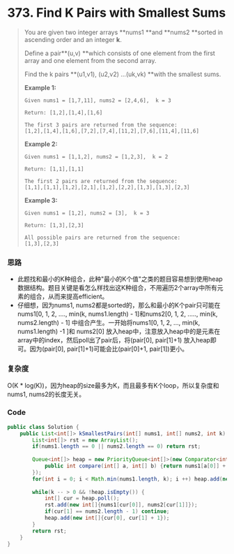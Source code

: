 # 373. Find K Pairs with Smallest Sums

> You are given two integer arrays **nums1 **and **nums2 **sorted in ascending order and an integer **k**.
>
> Define a pair**\(u,v\) **which consists of one element from the first array and one element from the second array.
>
> Find the k pairs **\(u1,v1\), \(u2,v2\) ...\(uk,vk\) **with the smallest sums.
>
> **Example 1:**
>
> ```
> Given nums1 = [1,7,11], nums2 = [2,4,6],  k = 3
>
> Return: [1,2],[1,4],[1,6]
>
> The first 3 pairs are returned from the sequence:
> [1,2],[1,4],[1,6],[7,2],[7,4],[11,2],[7,6],[11,4],[11,6]
> ```
>
> **Example 2:**
>
> ```
> Given nums1 = [1,1,2], nums2 = [1,2,3],  k = 2
>
> Return: [1,1],[1,1]
>
> The first 2 pairs are returned from the sequence:
> [1,1],[1,1],[1,2],[2,1],[1,2],[2,2],[1,3],[1,3],[2,3]
> ```
>
> **Example 3:**
>
> ```
> Given nums1 = [1,2], nums2 = [3],  k = 3 
>
> Return: [1,3],[2,3]
>
> All possible pairs are returned from the sequence:
> [1,3],[2,3]
> ```

### 思路

* 此题找和最小的K种组合，此种"最小的K个值"之类的题目容易想到使用heap数据结构。题目关键是看怎么样找出这K种组合，不用遍历2个array中所有元素的组合，从而来提高efficient。
* 仔细想，因为nums1, nums2都是sorted的，那么和最小的K个pair只可能在nums1\[0, 1, 2, ...., min\(k, nums1.length\) - 1\]和nums2\[0, 1, 2, ....., min\(k, nums2.length\) - 1\] 中组合产生。一开始将nums1\[0, 1, 2, ..., min\(k, nums1.length\) -1 \]和 nums2\[0\] 放入heap中，注意放入heap中的是元素在array中的index，然后poll出了pair后，将\(pair\[0\], pair\[1\]+1\) 放入heap即可。因为\(pair\[0\], pair\[1\]+1\)可能会比\(pair\[0\]+1, pair\[1\]\)更小。

### 复杂度

O\(K \* log\(K\)\)，因为heap的size最多为K，而且最多有K个loop，所以复杂度和nums1, nums2的长度无关。

### Code

```java
public class Solution {
    public List<int[]> kSmallestPairs(int[] nums1, int[] nums2, int k) {
        List<int[]> rst = new ArrayList();
        if(nums1.length == 0 || nums2.length == 0) return rst;
        
        Queue<int[]> heap = new PriorityQueue<int[]>(new Comparator<int[]>() {
            public int compare(int[] a, int[] b) {return nums1[a[0]] + nums2[a[1]] - nums1[b[0]] - nums2[b[1]];}
        });
        for(int i = 0; i < Math.min(nums1.length, k); i ++) heap.add(new int[]{i, 0});
        
        while(k -- > 0 && !heap.isEmpty()) {
            int[] cur = heap.poll();
            rst.add(new int[]{nums1[cur[0]], nums2[cur[1]]});
            if(cur[1] == nums2.length - 1) continue;
            heap.add(new int[]{cur[0], cur[1] + 1});
        }
        return rst;
    }
}
```



